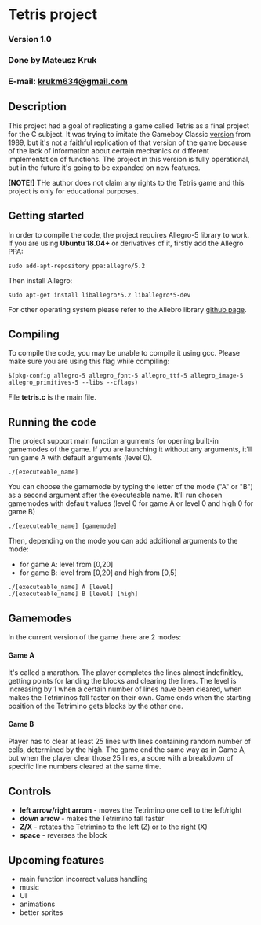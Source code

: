 # Tetris project
### Version 1.0 
### Done by Mateusz Kruk 
### E-mail: krukm634@gmail.com

## Description
This project had a goal of replicating a game called Tetris as a final project for the C subject. It was trying to imitate the Gameboy Classic [version](https://en.wikipedia.org/wiki/Tetris_(Game_Boy_video_game)) from 1989, but it's not a faithful replication of that version of the game because of the lack of information about certain mechanics or different implementation of functions. The project in this version is fully operational, but in the future it's going to be expanded on new features.

**[NOTE!]** THe author does not claim any rights to the Tetris game and this project is only for educational purposes. 

## Getting started
In order to compile the code, the project requires Allegro-5 library to work. If you are using **Ubuntu 18.04+** or derivatives of it, firstly add the Allegro PPA:
```
sudo add-apt-repository ppa:allegro/5.2
```
Then install Allegro:
```
sudo apt-get install liballegro*5.2 liballegro*5-dev
```  
For other operating system please refer to the Allebro library [github page](github.com/liballeg/allegro_wiki/wiki/Quickstart).

## Compiling
To compile the code, you may be unable to compile it using gcc. Please make sure you are using this flag while compiling:
```
$(pkg-config allegro-5 allegro_font-5 allegro_ttf-5 allegro_image-5 allegro_primitives-5 --libs --cflags)
```
File **tetris.c** is the main file.

## Running the code
The project support main function arguments for opening built-in gamemodes of the game. If you are launching it without any arguments, it'll run game A with default arguments (level 0).
```
./[executeable_name]
```

You can choose the gamemode by typing the letter of the mode ("A" or "B") as a second argument after the executeable name. It'll run chosen gamemodes with default values (level 0 for game A or level 0 and high 0 for game B)
```
./[executeable_name] [gamemode]
```

Then, depending on the mode you can add additional arguments to the mode:
- for game A: level from [0,20]
- for game B: level from [0,20] and high from [0,5]

```
./[executeable_name] A [level]
./[executeable_name] B [level] [high]
```

## Gamemodes
In the current version of the game there are 2 modes:

#### Game A
It's called a marathon. The player completes the lines almost indefinitley, getting points for landing the blocks and clearing the lines. The level is increasing by 1 when a certain number of lines have been cleared, when makes the Tetriminos fall faster on their own. Game ends when the starting position of the Tetrimino gets blocks by the other one.

#### Game B
Player has to clear at least 25 lines with lines containing random number of cells, determined by the high. The game end the same way as in Game A, but when the player clear those 25 lines, a score with a breakdown of specific line numbers cleared at the same time.

## Controls
- **left arrow/right arrom** - moves the Tetrimino one cell to the left/right
- **down arrow** - makes the Tetrimino fall faster
- **Z/X** - rotates the Tetrimino to the left (Z) or to the right (X)
- **space** -  reverses the block

## Upcoming features

- main function incorrect values handling
- music
- UI
- animations
- better sprites
